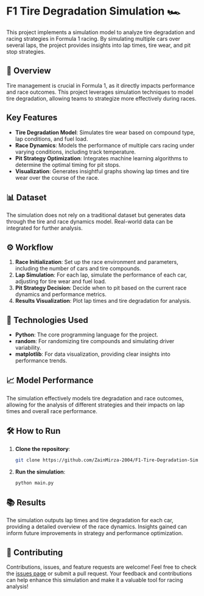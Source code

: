 # F1 Tire Degradation Simulation 🏎️

This project implements a simulation model to analyze tire degradation and racing strategies in Formula 1 racing. By simulating multiple cars over several laps, the project provides insights into lap times, tire wear, and pit stop strategies.

## 🚀 Overview

Tire management is crucial in Formula 1, as it directly impacts performance and race outcomes. This project leverages simulation techniques to model tire degradation, allowing teams to strategize more effectively during races.

## Key Features

- **Tire Degradation Model**: Simulates tire wear based on compound type, lap conditions, and fuel load.
- **Race Dynamics**: Models the performance of multiple cars racing under varying conditions, including track temperature.
- **Pit Strategy Optimization**: Integrates machine learning algorithms to determine the optimal timing for pit stops.
- **Visualization**: Generates insightful graphs showing lap times and tire wear over the course of the race.

## 📊 Dataset

The simulation does not rely on a traditional dataset but generates data through the tire and race dynamics model. Real-world data can be integrated for further analysis.

## ⚙️ Workflow

1. **Race Initialization**: Set up the race environment and parameters, including the number of cars and tire compounds.
2. **Lap Simulation**: For each lap, simulate the performance of each car, adjusting for tire wear and fuel load.
3. **Pit Strategy Decision**: Decide when to pit based on the current race dynamics and performance metrics.
4. **Results Visualization**: Plot lap times and tire degradation for analysis.

## 🔧 Technologies Used

- **Python**: The core programming language for the project.
- **random**: For randomizing tire compounds and simulating driver variability.
- **matplotlib**: For data visualization, providing clear insights into performance trends.

## 📈 Model Performance

The simulation effectively models tire degradation and race outcomes, allowing for the analysis of different strategies and their impacts on lap times and overall race performance.

## 🛠 How to Run

1. **Clone the repository**:
    ```bash
    git clone https://github.com/ZainMirza-2004/F1-Tire-Degradation-Simulation.git
    ```

2. **Run the simulation**:
    ```bash
    python main.py
    ```

## 📚 Results

The simulation outputs lap times and tire degradation for each car, providing a detailed overview of the race dynamics. Insights gained can inform future improvements in strategy and performance optimization.

## 🤝 Contributing

Contributions, issues, and feature requests are welcome! Feel free to check the [issues page](https://github.com/ZainMirza-2004/F1-Tire-Degradation-Simulation/issues) or submit a pull request. Your feedback and contributions can help enhance this simulation and make it a valuable tool for racing analysis!
